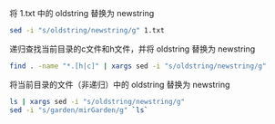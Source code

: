 将 1.txt 中的 oldstring 替换为 newstring
```bash
sed -i "s/oldstring/newstring/g" 1.txt
```

递归查找当前目录的c文件和h文件，并将 oldstring 替换为 newstring
```bash
find . -name "*.[h|c]" | xargs sed -i "s/oldstring/newstring/g"
```

将当前目录的文件（非递归）中的 oldstring 替换为 newstring
```bash
ls | xargs sed -i "s/oldstring/newstring/g"
sed -i "s/garden/mirGarden/g" `ls` 
```
